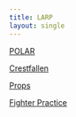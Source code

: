 ```yaml
---
title: LARP
layout: single
---
```


[POLAR](/larp/polar/)

[Crestfallen](/larp/crestfallen)

[Props](/larp/props)

[Fighter Practice](/larp/fighter_practice)
